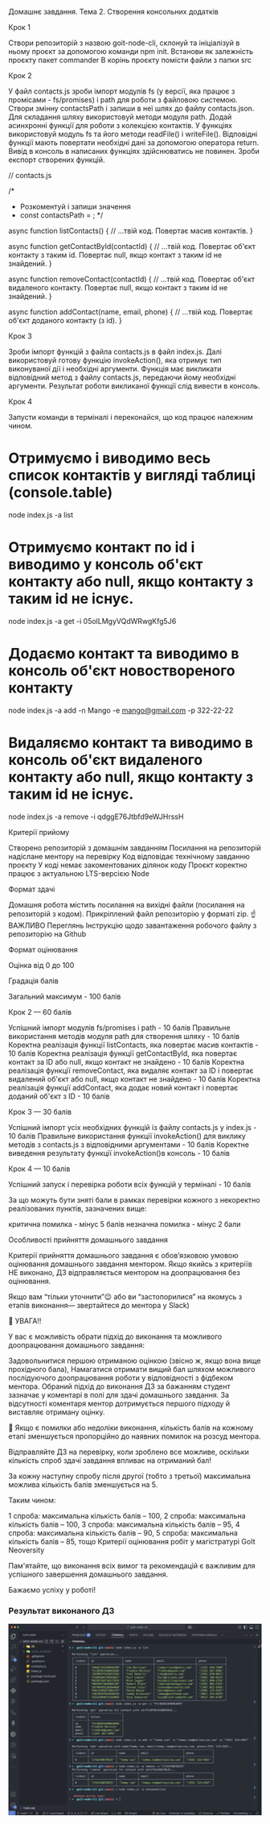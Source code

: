 Домашнє завдання. Тема 2. Створення консольних додатків

Крок 1

Створи репозиторій з назвою goit-node-cli, склонуй та ініціалізуй в ньому проєкт
за допомогою команди npm init. Встанови як залежність проєкту пакет commander В
корінь проєкту помісти файли з папки src

Крок 2

У файл contacts.js зроби імпорт модулів fs (у версії, яка працює з промісами -
fs/promises) і path для роботи з файловою системою. Створи змінну contactsPath і
запиши в неї шлях до файлу contacts.json. Для складання шляху використовуй
методи модуля path. Додай асинхронні функції для роботи з колекцією контактів. У
функціях використовуй модуль fs та його методи readFile() і writeFile().
Відповідні функції мають повертати необхідні дані за допомогою оператора return.
Вивід в консоль в написаних функціях здійснюватись не повинен. Зроби експорт
створених функцій.

// contacts.js

/\*

- Розкоментуй і запиши значення
- const contactsPath = ; \*/

async function listContacts() { // ...твій код. Повертає масив контактів. }

async function getContactById(contactId) { // ...твій код. Повертає об'єкт
контакту з таким id. Повертає null, якщо контакт з таким id не знайдений. }

async function removeContact(contactId) { // ...твій код. Повертає об'єкт
видаленого контакту. Повертає null, якщо контакт з таким id не знайдений. }

async function addContact(name, email, phone) { // ...твій код. Повертає об'єкт
доданого контакту (з id). }

Крок 3

Зроби імпорт функцій з файла contacts.js в файл index.js. Далі використовуй
готову функцію invokeAction(), яка отримує тип виконуваної дії і необхідні
аргументи. Функція має викликати відповідний метод з файлу contacts.js,
передаючи йому необхідні аргументи. Результат роботи викликаної функції слід
вивести в консоль.

Крок 4

Запусти команди в терміналі і переконайся, що код працює належним чином.

# Отримуємо і виводимо весь список контактів у вигляді таблиці (console.table)

node index.js -a list

# Отримуємо контакт по id і виводимо у консоль об'єкт контакту або null, якщо контакту з таким id не існує.

node index.js -a get -i 05olLMgyVQdWRwgKfg5J6

# Додаємо контакт та виводимо в консоль об'єкт новоствореного контакту

node index.js -a add -n Mango -e mango@gmail.com -p 322-22-22

# Видаляємо контакт та виводимо в консоль об'єкт видаленого контакту або null, якщо контакту з таким id не існує.

node index.js -a remove -i qdggE76Jtbfd9eWJHrssH

Критерії прийому

Створено репозиторій з домашнім завданням Посилання на репозиторій надіслане
ментору на перевірку Код відповідає технічному завданню проєкту У коді немає
закоментованих ділянок коду Проєкт коректно працює з актуальною LTS-версією Node

Формат здачі

Домашня робота містить посилання на вихідні файли (посилання на репозиторій з
кодом). Прикрiплений файл репозиторію у форматi zip. ☝ ВАЖЛИВО Переглянь
Iнструкцію щодо завантаження робочого файлу з репозиторію на Github

Формат оцінювання

Оцiнка вiд 0 до 100

Градацiя балів

Загальний максимум - 100 балiв

Крок 2 — 60 балів

Успішний імпорт модулів fs/promises і path - 10 балів Правильне використання
методів модуля path для створення шляху - 10 балів Коректна реалізація функції
listContacts, яка повертає масив контактів - 10 балів Коректна реалізація
функції getContactById, яка повертає контакт за ID або null, якщо контакт не
знайдено - 10 балів Коректна реалізація функції removeContact, яка видаляє
контакт за ID і повертає видалений об'єкт або null, якщо контакт не знайдено -
10 балів Коректна реалізація функції addContact, яка додає новий контакт і
повертає доданий об'єкт з ID - 10 балів

Крок 3 — 30 балів

Успішний імпорт усіх необхідних функцій із файлу contacts.js у index.js - 10
балів Правильне використання функції invokeAction() для виклику методів з
contacts.js з відповідними аргументами - 10 балів Коректне виведення результату
функції invokeAction()в консоль - 10 балів

Крок 4 — 10 балів

Успішний запуск і перевірка роботи всіх функцій у терміналі - 10 балів

За що можуть бути зняті бали в рамках перевiрки кожного з некоректно
реалізованих пунктiв, зазначених вище:

критична помилка - мінус 5 балів незначна помилка - мінус 2 бали

Особливостi прийняття домашнього завдання

Критерії прийняття домашнього завдання є обов’язковою умовою оцінювання
домашнього завдання ментором. Якщо якийсь з критеріїв НЕ виконано, ДЗ
відправляється ментором на доопрацювання без оцінювання.

Якщо вам “тільки уточнити”😉 або ви “застопорилися” на якомусь з етапів
виконання— звертайтеся до ментора у Slack)

🚨 УВАГА!!

У вас є можливість обрати підхід до виконання та можливого доопрацювання
домашнього завдання:

Задовольнитися першою отриманою оцінкою (звісно ж, якщо вона вище прохідного
бала), Намагатися отримати вищий бал шляхом можливого послідуючого доопрацювання
роботи у відповідності з фідбеком ментора. Обраний підхід до виконання ДЗ за
бажанням студент зазначає у коментарі в полі для здачі домашнього завдання. За
відсутності коментаря ментор дотримується першого підходу й виставляє отриману
оцінку.

📌 Якщо є помилки або недоліки виконання, кількість балів на кожному етапі
зменшується пропорційно до наявних помилок на розсуд ментора.

Відправляйте ДЗ на перевірку, коли зроблено все можливе, оскільки кількість
спроб здачі завдання впливає на отриманий бал!

За кожну наступну спробу після другої (тобто з третьої) максимальна можлива
кількість балів зменшується на 5.

Таким чином:

1 спроба: максимальна кількість балів – 100, 2 спроба: максимальна кількість
балів – 100, 3 спроба: максимальна кількість балів – 95, 4 спроба: максимальна
кількість балів – 90, 5 спроба: максимальна кількість балів – 85, тощо Критерії
оцінювання робіт у магістратурі GoIt Neoversity

Пам'ятайте, що виконання всіх вимог та рекомендацій є важливим для успішного
завершення домашнього завдання.

Бажаємо успіху у роботі!

### Результат виконаного ДЗ

![Screenshoot](./screenshoot.png)
